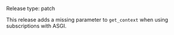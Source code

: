 Release type: patch

This release adds a missing parameter to `get_context`
when using subscriptions with ASGI.
